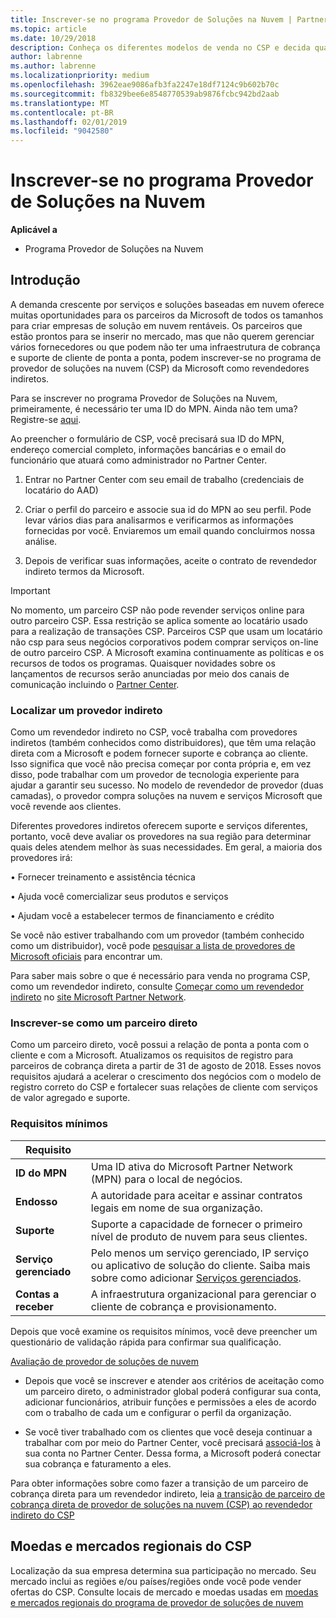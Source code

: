 ```yaml
---
title: Inscrever-se no programa Provedor de Soluções na Nuvem | Partner Center
ms.topic: article
ms.date: 10/29/2018
description: Conheça os diferentes modelos de venda no CSP e decida qual deles funciona melhor para sua empresa
author: labrenne
ms.author: labrenne
ms.localizationpriority: medium
ms.openlocfilehash: 3962eae9086afb3fa2247e18df7124c9b602b70c
ms.sourcegitcommit: fb8329bee6e8548770539ab9876fcbc942bd2aab
ms.translationtype: MT
ms.contentlocale: pt-BR
ms.lasthandoff: 02/01/2019
ms.locfileid: "9042580"
---
```

# <a name="enroll-in-the-cloud-solution-provider-program"></a>Inscrever-se no programa Provedor de Soluções na Nuvem

**Aplicável a**

- Programa Provedor de Soluções na Nuvem  


## <a name="get-started"></a>Introdução

A demanda crescente por serviços e soluções baseadas em nuvem oferece muitas oportunidades para os parceiros da Microsoft de todos os tamanhos para criar empresas de solução em nuvem rentáveis. Os parceiros que estão prontos para se inserir no mercado, mas que não querem gerenciar vários fornecedores ou que podem não ter uma infraestrutura de cobrança e suporte de cliente de ponta a ponta, podem inscrever-se no programa de provedor de soluções na nuvem (CSP) da Microsoft como revendedores indiretos.

Para se inscrever no programa Provedor de Soluções na Nuvem, primeiramente, é necessário ter uma ID do MPN. Ainda não tem uma? Registre-se [aqui](https://epe.mspartner.microsoft.com/EPE/portal/en-US?partnerid=).

Ao preencher o formulário de CSP, você precisará sua ID do MPN, endereço comercial completo, informações bancárias e o email do funcionário que atuará como administrador no Partner Center.

1. Entrar no Partner Center com seu email de trabalho (credenciais de locatário do AAD)

2. Criar o perfil do parceiro e associe sua id do MPN ao seu perfil.
Pode levar vários dias para analisarmos e verificarmos as informações fornecidas por você. Enviaremos um email quando concluirmos nossa análise.

3. Depois de verificar suas informações, aceite o contrato de revendedor indireto termos da Microsoft.

> [!IMPORTANT]  
> No momento, um parceiro CSP não pode revender serviços online para outro parceiro CSP. Essa restrição se aplica somente ao locatário usado para a realização de transações CSP. Parceiros CSP que usam um locatário não csp para seus negócios corporativos podem comprar serviços on-line de outro parceiro CSP. A Microsoft examina continuamente as políticas e os recursos de todos os programas. Quaisquer novidades sobre os lançamentos de recursos serão anunciadas por meio dos canais de comunicação incluindo o [Partner Center](https://partner.microsoft.com/en-us/pcv/announcements).

### <a name="find-an-indirect-provider"></a>Localizar um provedor indireto

Como um revendedor indireto no CSP, você trabalha com provedores indiretos (também conhecidos como distribuidores), que têm uma relação direta com a Microsoft e podem fornecer suporte e cobrança ao cliente. Isso significa que você não precisa começar por conta própria e, em vez disso, pode trabalhar com um provedor de tecnologia experiente para ajudar a garantir seu sucesso. No modelo de revendedor de provedor (duas camadas), o provedor compra soluções na nuvem e serviços Microsoft que você revende aos clientes.

Diferentes provedores indiretos oferecem suporte e serviços diferentes, portanto, você deve avaliar os provedores na sua região para determinar quais deles atendem melhor às suas necessidades. Em geral, a maioria dos provedores irá: 

• Fornecer treinamento e assistência técnica

• Ajuda você comercializar seus produtos e serviços 

• Ajudam você a estabelecer termos de financiamento e crédito

Se você não estiver trabalhando com um provedor (também conhecido como um distribuidor), você pode [pesquisar a lista de provedores de Microsoft oficiais](https://partnercenter.microsoft.com/partner/find-a-provider) para encontrar um.

Para saber mais sobre o que é necessário para venda no programa CSP, como um revendedor indireto, consulte [Começar como um revendedor indireto](https://partner.microsoft.com/cloud-solution-provider/whats-required) no [site Microsoft Partner Network](https://partner.microsoft.com/). 



### <a name="enroll-as-a-direct-partner"></a>Inscrever-se como um parceiro direto

Como um parceiro direto, você possui a relação de ponta a ponta com o cliente e com a Microsoft. Atualizamos os requisitos de registro para parceiros de cobrança direta a partir de 31 de agosto de 2018. Esses novos requisitos ajudará a acelerar o crescimento dos negócios com o modelo de registro correto do CSP e fortalecer suas relações de cliente com serviços de valor agregado e suporte. 

### <a name="minimum-requirements"></a>Requisitos mínimos

|**Requisito**|                             |
|--------------------------------|--------------------------------------------------------------|
|**ID do MPN**   |Uma ID ativa do Microsoft Partner Network (MPN) para o local de negócios.   |
|**Endosso**   |A autoridade para aceitar e assinar contratos legais em nome de sua organização.|
|**Suporte**   |Suporte a capacidade de fornecer o primeiro nível de produto de nuvem para seus clientes.|
|**Serviço gerenciado**   |Pelo menos um serviço gerenciado, IP serviço ou aplicativo de solução do cliente. Saiba mais sobre como adicionar [Serviços gerenciados](https://partner.microsoft.com/en-US/business-opportunities/managed-services-provider).|
|**Contas a receber** |A infraestrutura organizacional para gerenciar o cliente de cobrança e provisionamento. 


Depois que você examine os requisitos mínimos, você deve preencher um questionário de validação rápida para confirmar sua qualificação. 

[Avaliação de provedor de soluções de nuvem](https://partner.microsoft.com/cloud-solution-provider/assessment)

- Depois que você se inscrever e atender aos critérios de aceitação como um parceiro direto, o administrador global poderá configurar sua conta, adicionar funcionários, atribuir funções e permissões a eles de acordo com o trabalho de cada um e configurar o perfil da organização.

- Se você tiver trabalhado com os clientes que você deseja continuar a trabalhar com por meio do Partner Center, você precisará [associá-los](request-a-relationship-with-a-customer.md) à sua conta no Partner Center. Dessa forma, a Microsoft poderá conectar sua cobrança e faturamento a eles. 

Para obter informações sobre como fazer a transição de um parceiro de cobrança direta para um revendedor indireto, leia [a transição de parceiro de cobrança direta de provedor de soluções na nuvem (CSP) ao revendedor indireto do CSP](transition-direct-to-indirect.md)

## <a name="csp-regional-markets-and-currencies"></a>Moedas e mercados regionais do CSP

Localização da sua empresa determina sua participação no mercado. Seu mercado inclui as regiões e/ou países/regiões onde você pode vender ofertas do CSP. Consulte locais de mercado e moedas usadas em [moedas e mercados regionais do programa de provedor de soluções de nuvem](regional-authorization-overview.md)




